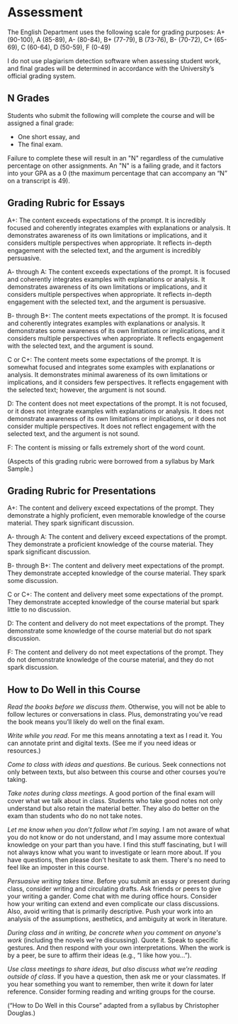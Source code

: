 # Assessment 

The English Department uses the following scale for grading purposes: A+ (90-100), A (85-89), A- (80-84), B+ (77-79), B	(73-76), B- (70-72), C+ (65-69), C	(60-64), D (50-59),	F	(0-49)

I do not use plagiarism detection software when assessing student work, and final grades will be determined in accordance with the University’s official grading system.

## N Grades

Students who submit the following will complete the course and will be assigned a final grade:  

* One short essay, and   
* The final exam.

Failure to complete these will result in an "N" regardless of the cumulative percentage on other assignments. An "N" is a failing grade, and it factors into your GPA as a 0 (the maximum percentage that can accompany an “N” on a transcript is 49).  

## Grading Rubric for Essays 

A+: The content exceeds expectations of the prompt. It is incredibly focused and coherently integrates examples with explanations or analysis. It demonstrates awareness of its own limitations or implications, and it considers multiple perspectives when appropriate. It reflects in-depth engagement with the selected text, and the argument is incredibly persuasive.  

A- through A: The content exceeds expectations of the prompt. It is focused and coherently integrates examples with explanations or analysis. It demonstrates awareness of its own limitations or implications, and it considers multiple perspectives when appropriate. It reflects in-depth engagement with the selected text, and the argument is persuasive.  

B- through B+: The content meets expectations of the prompt. It is focused and coherently integrates examples with explanations or analysis. It demonstrates some awareness of its own limitations or implications, and it considers multiple perspectives when appropriate. It reflects engagement with the selected text, and the argument is sound.  

C or C+: The content meets some expectations of the prompt. It is somewhat focused and integrates some examples with explanations or analysis. It demonstrates minimal awareness of its own limitations or implications, and it considers few perspectives. It reflects engagement with the selected text; however, the argument is not sound.  

D: The content does not meet expectations of the prompt. It is not focused, or it does not integrate examples with explanations or analysis. It does not demonstrate awareness of its own limitations or implications, or it does not consider multiple perspectives. It does not reflect engagement with the selected text, and the argument is not sound.  

F: The content is missing or falls extremely short of the word count.

(Aspects of this grading rubric were borrowed from a syllabus by Mark Sample.) 

## Grading Rubric for Presentations 

A+: The content and delivery exceed expectations of the prompt. They demonstrate a highly proficient, even memorable knowledge of the course material. They spark significant discussion.

A- through A: The content and delivery exceed expectations of the prompt. They demonstrate a proficient knowledge of the course material. They spark significant discussion.

B- through B+: The content and delivery meet expectations of the prompt. They demonstrate accepted knowledge of the course material. They spark some discussion.

C or C+: The content and delivery meet some expectations of the prompt. They demonstrate accepted knowledge of the course material but spark little to no discussion.

D: The content and delivery do not meet expectations of the prompt. They demonstrate some knowledge of the course material but do not spark discussion.

F: The content and delivery do not meet expectations of the prompt. They do not demonstrate knowledge of the course material, and they do not spark discussion.

## How to Do Well in this Course 

*Read the books before we discuss them*. Otherwise, you will not be able to follow lectures or conversations in class. Plus, demonstrating you’ve read the book means you’ll likely do well on the final exam.  

*Write while you read*. For me this means annotating a text as I read it. You can annotate print and digital texts. (See me if you need ideas or resources.)

*Come to class with ideas and questions*. Be curious. Seek connections not only between texts, but also between this course and other courses you’re taking.  

*Take notes during class meetings*. A good portion of the final exam will cover what we talk about in class. Students who take good notes not only understand but also retain the material better. They also do better on the exam than students who do no not take notes. 

*Let me know when you don’t follow what I’m saying*. I am not aware of what you do not know or do not understand, and I may assume more contextual knowledge on your part than you have. I find this stuff fascinating, but I will not always know what you want to investigate or learn more about. If you have questions, then please don't hesitate to ask them. There's no need to feel like an imposter in this course.  

*Persuasive writing takes time*. Before you submit an essay or present during class, consider writing and circulating drafts. Ask friends or peers to give your writing a gander. Come chat with me during office hours. Consider how your writing can extend and even complicate our class discussions. Also, avoid writing that is primarily descriptive. Push your work into an analysis of the assumptions, aesthetics, and ambiguity at work in literature. 

*During class and in writing, be concrete when you comment on anyone's work* (including the novels we're discussing). Quote it. Speak to specific gestures. And then respond with your own interpretations. When the work is by a peer, be sure to affirm their ideas (e.g., “I like how you…”).

*Use class meetings to share ideas, but also discuss what we’re reading outside of class*. If you have a question, then ask me or your classmates. If you hear something you want to remember, then write it down for later reference. Consider forming reading and writing groups for the course. 

(“How to Do Well in this Course” adapted from a syllabus by Christopher Douglas.) 
